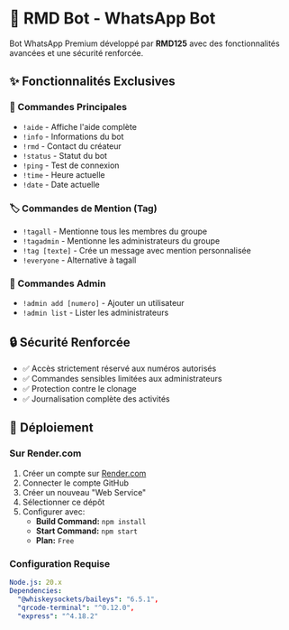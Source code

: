 # 🤖 RMD Bot - WhatsApp Bot

Bot WhatsApp Premium développé par **RMD125** avec des fonctionnalités avancées et une sécurité renforcée.

## ✨ Fonctionnalités Exclusives

### 🔧 Commandes Principales
- `!aide` - Affiche l'aide complète
- `!info` - Informations du bot
- `!rmd` - Contact du créateur
- `!status` - Statut du bot
- `!ping` - Test de connexion
- `!time` - Heure actuelle
- `!date` - Date actuelle

### 🏷️ Commandes de Mention (Tag)
- `!tagall` - Mentionne tous les membres du groupe
- `!tagadmin` - Mentionne les administrateurs du groupe
- `!tag [texte]` - Crée un message avec mention personnalisée
- `!everyone` - Alternative à tagall

### 👑 Commandes Admin
- `!admin add [numero]` - Ajouter un utilisateur
- `!admin list` - Lister les administrateurs

## 🔒 Sécurité Renforcée
- ✅ Accès strictement réservé aux numéros autorisés
- ✅ Commandes sensibles limitées aux administrateurs
- ✅ Protection contre le clonage
- ✅ Journalisation complète des activités

## 🚀 Déploiement

### Sur Render.com
1. Créer un compte sur [Render.com](https://render.com)
2. Connecter le compte GitHub
3. Créer un nouveau "Web Service"
4. Sélectionner ce dépôt
5. Configurer avec:
   - **Build Command:** `npm install`
   - **Start Command:** `npm start`
   - **Plan:** `Free`

### Configuration Requise
```yaml
Node.js: 20.x
Dependencies: 
  "@whiskeysockets/baileys": "6.5.1",
  "qrcode-terminal": "^0.12.0",
  "express": "^4.18.2"
